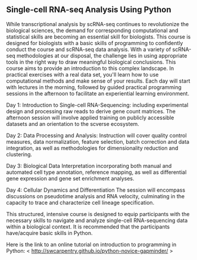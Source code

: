 ## Single-cell RNA-seq Analysis Using Python

While transcriptional analysis by scRNA-seq continues to revolutionize the biological sciences, the demand for corresponding computational and statistical skills are becoming an essential skill for biologists. This course is designed for biologists with a basic skills of programming to confidently conduct the course and scRNA-seq data analysis. With a variety of scRNA-seq methodologies at our disposal, the challenge lies in using appropriate tools in the right way to draw meaningful biological conclusions. This course aims to provide an introduction to this complex landscape. In practical exercises with a real data set, you'll learn how to use computational methods and make sense of your results. Each day will start with lectures in the morning, followed by guided practical programming sessions in the afternoon to facilitate an experiential learning environment.

Day 1: Introduction to Single-cell RNA-Sequencing: including experimental design and processing raw reads to derive gene count matrices. The afternoon session will involve applied training on publicly accessible datasets and an orientation to the scverse ecosystem.

Day 2: Data Processing and Analysis: Instruction will cover quality control measures, data normalization, feature selection, batch correction and data integration, as well as methodologies for dimensionality reduction and clustering.

Day 3: Biological Data Interpretation incorporating both manual and automated cell type annotation, reference mapping, as well as differential gene expression and gene set enrichment analyses.

Day 4: Cellular Dynamics and Differentiation The session will encompass discussions on pseudotime analysis and RNA velocity, culminating in the capacity to trace and characterize cell lineage specification.

This structured, intensive course is designed to equip participants with the necessary skills to navigate and analyze single-cell RNA-sequencing data within a biological context. It is recommended that the participants have/acquire basic skills in Python.

Here is the link to an online tutorial on introduction to programming in Python: < http://swcarpentry.github.io/python-novice-gapminder/ >